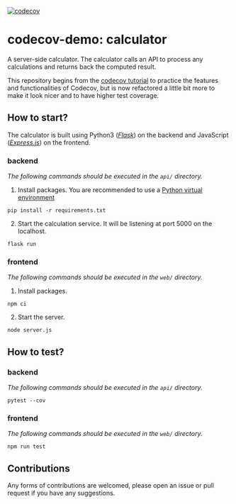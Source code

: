 [![codecov](https://codecov.io/gh/Lai-YT/codecov-demo/branch/main/graph/badge.svg?token=Q9JKCAL39Z)](https://codecov.io/gh/Lai-YT/codecov-demo)

# codecov-demo: calculator

A server-side calculator. The calculator calls an API to process any calculations and returns back the computed result.

This repository begins from the [codecov tutorial](https://docs.codecov.com/docs/codecov-tutorial) to practice the features and functionalities of Codecov, but is now refactored a little bit more to make it look nicer and to have higher test coverage.

## How to start?

The calculator is built using Python3 (*[Flask](https://flask.palletsprojects.com/en/2.2.x/)*) on the backend and JavaScript (*[Express.js](https://expressjs.com/)*) on the frontend.

### backend

*The following commands should be executed in the `api/` directory.*

1. Install packages. You are recommended to use a [Python virtual environment](https://docs.python.org/3/tutorial/venv.html)

```
pip install -r requirements.txt
```

2. Start the calculation service. It will be listening at port 5000 on the localhost.

```
flask run
```

### frontend

*The following commands should be executed in the `web/` directory.*

1. Install packages.

```
npm ci
```

2. Start the server.

```
node server.js
```

## How to test?

### backend

*The following commands should be executed in the `api/` directory.*

```
pytest --cov
```

### frontend

*The following commands should be executed in the `web/` directory.*

```
npm run test
```

## Contributions

Any forms of contributions are welcomed, please open an issue or pull request if you have any suggestions.
